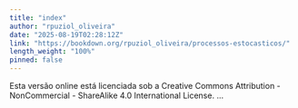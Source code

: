 ```yaml
---
title: "index"
author: "rpuziol_oliveira"
date: "2025-08-19T02:28:12Z"
link: "https://bookdown.org/rpuziol_oliveira/processos-estocasticos/"
length_weight: "100%"
pinned: false
---
```


Esta versão online está licenciada sob a Creative Commons Attribution - NonCommercial - ShareAlike 4.0 International License.  ...
